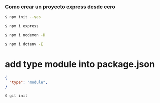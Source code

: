 
### Como crear un proyecto express desde cero

``` sh
$ npm init --yes
```

``` bash
$ npm i express
```

``` bash
$ npm i nodemon -D
```

``` bash
$ npm i dotenv -E
```

# add type module into package.json
``` json
{
  "type": "module",
}
```

``` bash
$ git init
```






